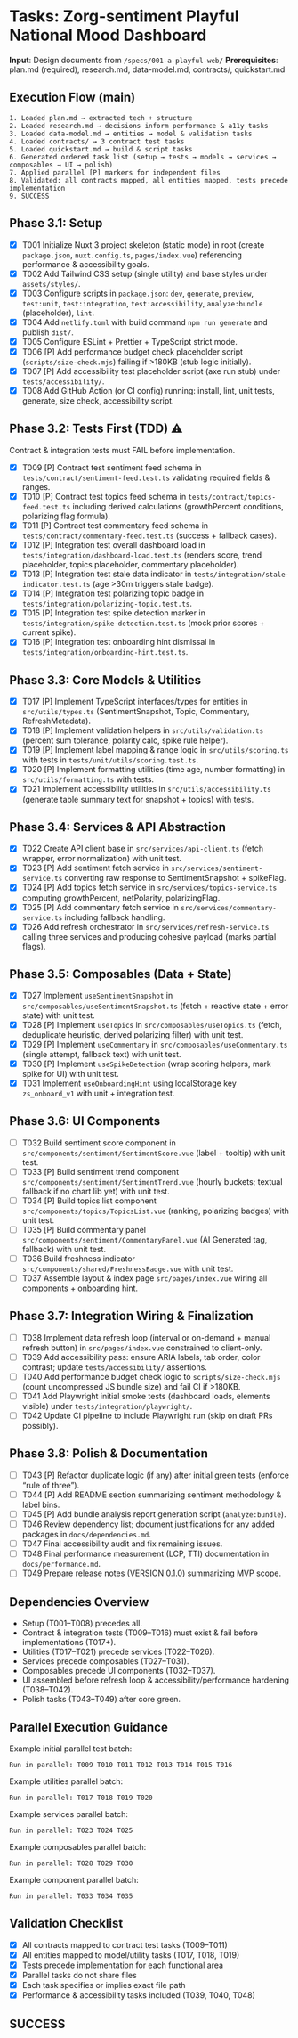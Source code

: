 # Tasks: Zorg-sentiment Playful National Mood Dashboard

**Input**: Design documents from `/specs/001-a-playful-web/`
**Prerequisites**: plan.md (required), research.md, data-model.md, contracts/, quickstart.md

## Execution Flow (main)

```
1. Loaded plan.md → extracted tech + structure
2. Loaded research.md → decisions inform performance & a11y tasks
3. Loaded data-model.md → entities → model & validation tasks
4. Loaded contracts/ → 3 contract test tasks
5. Loaded quickstart.md → build & script tasks
6. Generated ordered task list (setup → tests → models → services → composables → UI → polish)
7. Applied parallel [P] markers for independent files
8. Validated: all contracts mapped, all entities mapped, tests precede implementation
9. SUCCESS
```

## Phase 3.1: Setup

- [x] T001 Initialize Nuxt 3 project skeleton (static mode) in root (create `package.json`, `nuxt.config.ts`, `pages/index.vue`) referencing performance & accessibility goals.
- [x] T002 Add Tailwind CSS setup (single utility) and base styles under `assets/styles/`.
- [x] T003 Configure scripts in `package.json`: `dev`, `generate`, `preview`, `test:unit`, `test:integration`, `test:accessibility`, `analyze:bundle` (placeholder), `lint`.
- [x] T004 Add `netlify.toml` with build command `npm run generate` and publish `dist/`.
- [x] T005 Configure ESLint + Prettier + TypeScript strict mode.
- [x] T006 [P] Add performance budget check placeholder script (`scripts/size-check.mjs`) failing if >180KB (stub logic initially).
- [x] T007 [P] Add accessibility test placeholder script (axe run stub) under `tests/accessibility/`.
- [x] T008 Add GitHub Action (or CI config) running: install, lint, unit tests, generate, size check, accessibility script.

## Phase 3.2: Tests First (TDD) ⚠️

Contract & integration tests must FAIL before implementation.

- [x] T009 [P] Contract test sentiment feed schema in `tests/contract/sentiment-feed.test.ts` validating required fields & ranges.
- [x] T010 [P] Contract test topics feed schema in `tests/contract/topics-feed.test.ts` including derived calculations (growthPercent conditions, polarizing flag formula).
- [x] T011 [P] Contract test commentary feed schema in `tests/contract/commentary-feed.test.ts` (success + fallback cases).
- [x] T012 [P] Integration test overall dashboard load in `tests/integration/dashboard-load.test.ts` (renders score, trend placeholder, topics placeholder, commentary placeholder).
- [x] T013 [P] Integration test stale data indicator in `tests/integration/stale-indicator.test.ts` (age >30m triggers stale badge).
- [x] T014 [P] Integration test polarizing topic badge in `tests/integration/polarizing-topic.test.ts`.
- [x] T015 [P] Integration test spike detection marker in `tests/integration/spike-detection.test.ts` (mock prior scores + current spike).
- [x] T016 [P] Integration test onboarding hint dismissal in `tests/integration/onboarding-hint.test.ts`.

## Phase 3.3: Core Models & Utilities

- [x] T017 [P] Implement TypeScript interfaces/types for entities in `src/utils/types.ts` (SentimentSnapshot, Topic, Commentary, RefreshMetadata).
- [x] T018 [P] Implement validation helpers in `src/utils/validation.ts` (percent sum tolerance, polarity calc, spike rule helper).
- [x] T019 [P] Implement label mapping & range logic in `src/utils/scoring.ts` with tests in `tests/unit/utils/scoring.test.ts`.
- [x] T020 [P] Implement formatting utilities (time age, number formatting) in `src/utils/formatting.ts` with tests.
- [x] T021 Implement accessibility utilities in `src/utils/accessibility.ts` (generate table summary text for snapshot + topics) with tests.

## Phase 3.4: Services & API Abstraction

- [x] T022 Create API client base in `src/services/api-client.ts` (fetch wrapper, error normalization) with unit test.
- [x] T023 [P] Add sentiment fetch service in `src/services/sentiment-service.ts` converting raw response to SentimentSnapshot + spikeFlag.
- [x] T024 [P] Add topics fetch service in `src/services/topics-service.ts` computing growthPercent, netPolarity, polarizingFlag.
- [x] T025 [P] Add commentary fetch service in `src/services/commentary-service.ts` including fallback handling.
- [x] T026 Add refresh orchestrator in `src/services/refresh-service.ts` calling three services and producing cohesive payload (marks partial flags).

## Phase 3.5: Composables (Data + State)

- [x] T027 Implement `useSentimentSnapshot` in `src/composables/useSentimentSnapshot.ts` (fetch + reactive state + error state) with unit test.
- [x] T028 [P] Implement `useTopics` in `src/composables/useTopics.ts` (fetch, deduplicate heuristic, derived polarizing filter) with unit test.
- [x] T029 [P] Implement `useCommentary` in `src/composables/useCommentary.ts` (single attempt, fallback text) with unit test.
- [x] T030 [P] Implement `useSpikeDetection` (wrap scoring helpers, mark spike for UI) with unit test.
- [x] T031 Implement `useOnboardingHint` using localStorage key `zs_onboard_v1` with unit + integration test.

## Phase 3.6: UI Components

- [ ] T032 Build sentiment score component in `src/components/sentiment/SentimentScore.vue` (label + tooltip) with unit test.
- [ ] T033 [P] Build sentiment trend component `src/components/sentiment/SentimentTrend.vue` (hourly buckets; textual fallback if no chart lib yet) with unit test.
- [ ] T034 [P] Build topics list component `src/components/topics/TopicsList.vue` (ranking, polarizing badges) with unit test.
- [ ] T035 [P] Build commentary panel `src/components/sentiment/CommentaryPanel.vue` (AI Generated tag, fallback) with unit test.
- [ ] T036 Build freshness indicator `src/components/shared/FreshnessBadge.vue` with unit test.
- [ ] T037 Assemble layout & index page `src/pages/index.vue` wiring all components + onboarding hint.

## Phase 3.7: Integration Wiring & Finalization

- [ ] T038 Implement data refresh loop (interval or on-demand + manual refresh button) in `src/pages/index.vue` constrained to client-only.
- [ ] T039 Add accessibility pass: ensure ARIA labels, tab order, color contrast; update `tests/accessibility/` assertions.
- [ ] T040 Add performance budget check logic to `scripts/size-check.mjs` (count uncompressed JS bundle size) and fail CI if >180KB.
- [ ] T041 Add Playwright initial smoke tests (dashboard loads, elements visible) under `tests/integration/playwright/`.
- [ ] T042 Update CI pipeline to include Playwright run (skip on draft PRs possibly).

## Phase 3.8: Polish & Documentation

- [ ] T043 [P] Refactor duplicate logic (if any) after initial green tests (enforce “rule of three”).
- [ ] T044 [P] Add README section summarizing sentiment methodology & label bins.
- [ ] T045 [P] Add bundle analysis report generation script (`analyze:bundle`).
- [ ] T046 Review dependency list; document justifications for any added packages in `docs/dependencies.md`.
- [ ] T047 Final accessibility audit and fix remaining issues.
- [ ] T048 Final performance measurement (LCP, TTI) documentation in `docs/performance.md`.
- [ ] T049 Prepare release notes (VERSION 0.1.0) summarizing MVP scope.

## Dependencies Overview

- Setup (T001–T008) precedes all.
- Contract & integration tests (T009–T016) must exist & fail before implementations (T017+).
- Utilities (T017–T021) precede services (T022–T026).
- Services precede composables (T027–T031).
- Composables precede UI components (T032–T037).
- UI assembled before refresh loop & accessibility/performance hardening (T038–T042).
- Polish tasks (T043–T049) after core green.

## Parallel Execution Guidance

Example initial parallel test batch:

```
Run in parallel: T009 T010 T011 T012 T013 T014 T015 T016
```

Example utilities parallel batch:

```
Run in parallel: T017 T018 T019 T020
```

Example services parallel batch:

```
Run in parallel: T023 T024 T025
```

Example composables parallel batch:

```
Run in parallel: T028 T029 T030
```

Example component parallel batch:

```
Run in parallel: T033 T034 T035
```

## Validation Checklist

- [x] All contracts mapped to contract test tasks (T009–T011)
- [x] All entities mapped to model/utility tasks (T017, T018, T019)
- [x] Tests precede implementation for each functional area
- [x] Parallel tasks do not share files
- [x] Each task specifies or implies exact file path
- [x] Performance & accessibility tasks included (T039, T040, T048)

## SUCCESS
